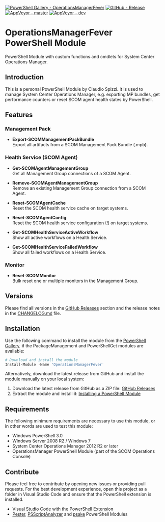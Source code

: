 [![PowerShell Gallery - OperationsManagerFever](https://img.shields.io/badge/PowerShell_Gallery-OperationsManagerFever-0072C6.svg)](https://www.powershellgallery.com/packages/OperationsManagerFever)
[![GitHub - Release](https://img.shields.io/github/release/claudiospizzi/OperationsManagerFever.svg)](https://github.com/claudiospizzi/OperationsManagerFever/releases)
[![AppVeyor - master](https://img.shields.io/appveyor/ci/claudiospizzi/OperationsManagerFever/master.svg)](https://ci.appveyor.com/project/claudiospizzi/OperationsManagerFever/branch/master)
[![AppVeyor - dev](https://img.shields.io/appveyor/ci/claudiospizzi/OperationsManagerFever/dev.svg)](https://ci.appveyor.com/project/claudiospizzi/OperationsManagerFever/branch/dev)


# OperationsManagerFever PowerShell Module

PowerShell Module with custom functions and cmdlets for System Center Operations
Manager.


## Introduction

This is a personal PowerShell Module by Claudio Spizzi. It is used to manage
System Center Operations Manager, e.g. exporting MP bundles, get performance
counters or reset SCOM agent health states by PowerShell.


## Features

### Management Pack

* **Export-SCOMManagementPackBundle**  
  Export all artifacts from a SCOM Management Pack Bundle (.mpb).

### Health Service (SCOM Agent)

* **Get-SCOMAgentManagementGroup**  
  Get all Management Group connections of a SCOM Agent.

* **Remove-SCOMAgentManagementGroup**  
  Remove an existing Management Group connection from a SCOM Agent.

* **Reset-SCOMAgentCache**  
  Reset the SCOM health service cache on target systems.

* **Reset-SCOMAgentConfig**  
  Reset the SCOM health service configuration (!) on target systems.

* **Get-SCOMHealthServiceActiveWorkflow**  
  Show all active workflows on a Health Service.

* **Get-SCOMHealthServiceFailedWorkflow**  
  Show all failed workflows on a Health Service.

### Monitor

* **Reset-SCOMMonitor**  
  Bulk reset one or multiple monitors in the Management Group.


## Versions

Please find all versions in the [GitHub Releases] section and the release notes
in the [CHANGELOG.md] file.


## Installation

Use the following command to install the module from the [PowerShell Gallery],
if the PackageManagement and PowerShellGet modules are available:

```powershell
# Download and install the module
Install-Module -Name 'OperationsManagerFever'
```

Alternatively, download the latest release from GitHub and install the module
manually on your local system:

1. Download the latest release from GitHub as a ZIP file: [GitHub Releases]
2. Extract the module and install it: [Installing a PowerShell Module]


## Requirements

The following minimum requirements are necessary to use this module, or in other
words are used to test this module:

* Windows PowerShell 3.0
* Windows Server 2008 R2 / Windows 7
* System Center Operations Manager 2012 R2 or later
* OperationsManager PowerShell Module (part of the SCOM Operations Console)


## Contribute

Please feel free to contribute by opening new issues or providing pull requests.
For the best development experience, open this project as a folder in Visual
Studio Code and ensure that the PowerShell extension is installed.

* [Visual Studio Code] with the [PowerShell Extension]
* [Pester], [PSScriptAnalyzer] and [psake] PowerShell Modules



[PowerShell Gallery]: https://www.powershellgallery.com/packages/OperationsManagerFever
[GitHub Releases]: https://github.com/claudiospizzi/OperationsManagerFever/releases
[Installing a PowerShell Module]: https://msdn.microsoft.com/en-us/library/dd878350

[CHANGELOG.md]: CHANGELOG.md

[Visual Studio Code]: https://code.visualstudio.com/
[PowerShell Extension]: https://marketplace.visualstudio.com/items?itemName=ms-vscode.PowerShell
[Pester]: https://www.powershellgallery.com/packages/Pester
[PSScriptAnalyzer]: https://www.powershellgallery.com/packages/PSScriptAnalyzer
[psake]: https://www.powershellgallery.com/packages/psake
